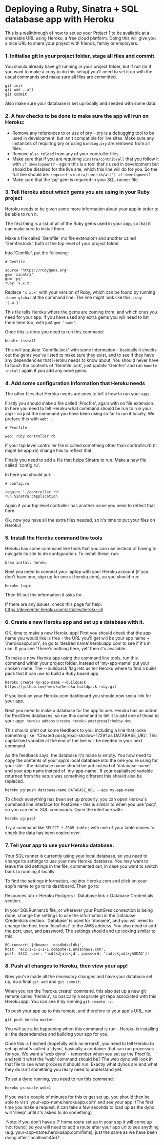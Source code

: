 # Deploying a Ruby, Sinatra + SQL database app with Heroku

This is a walkthrough of how to set up your Project 1 to be available at a shareable URL using Heroku, a free cloud platform. Doing this will give you a nice URL to share your project with friends, family or employers.

### 1.	Initialise git in your project folder, stage all files and commit.

You should already have git running in your project folder, but if not (or if you want to make a copy to do this setup) you'll need to set it up with the usual commands and make sure all files are committed.

```
git init
git add --all
git commit
```

Also make sure your database is set up locally and seeded with some data.

### 2.	A few checks to be done to make sure the app will run on Heroku:

- Remove any references to or use of pry - pry is a debugging tool to be used in development, but isn't compatible for live sites. Make sure any instances of requiring pry or using `binding.pry` are removed from all files.
- Remove `also_reload` from any of your controller files.
- Make sure that if you are requiring `sinatra/contrib/all` that you follow it with `if development?` - again this is a tool that's used in development but should be disabled for the live site, which this line will do for you. So the full line should be:
`require('sinatra/contrib/all') if development?`
- Make sure that the ‘pg’ gem is required in your SQL runner file.

### 3.	Tell Heroku about which gems you are using in your Ruby project

Heroku needs to be given some more information about your app in order to be able to run it.

The first thing is a list of all of the Ruby gems used in your app, so that it can make sure to install them.

Make a file called 'Gemfile' (no file extension) and another called 'Gemfile.lock', both at the top level of your project folder.

Into 'Gemfile', put the following:

```
# Gemfile

source 'https://rubygems.org'
gem 'sinatra'
gem 'pg'
ruby 'x.x.x'
```

Replace `'x.x.x'` with your version of Ruby, which can be found by running `rbenv global` at the command line. The line might look like this: `ruby '2.4.1'`.

This file tells Heroku where the gems are coming from, and which ones you need for your app. If you have used any extra gems you will need to list them here too, with just `gem 'name'`.

Once this is done you need to run this command:

`bundle install`

This will populate 'Gemfile.lock' with some information - basically it checks out the gems you've listed to make sure they exist, and to see if they have any dependencies that Heroku needs to know about. You should never have to touch the contents of 'Gemfile.lock', just update 'Gemfile' and run `bundle install` again if you add any more gems.

### 4. Add some configuration information that Heroku needs

The other files that Heroku needs are ones to tell it how to run your app.

Firstly you should make a file called 'Procfile', again with no file extension. In here you need to tell Heroku what command should be run to run your app - so just the command you have been using so far to run it locally. We preface this with `web: `.

```
# Procfile

web: ruby controller.rb
```

If your top level controller file is called something other than controller.rb (it might be app.rb) change this to reflect that.

Finally you need to add a file that helps Sinatra to run. Make a new file called 'config.ru'.

In here you should put:

```
# config.ru

require './controller.rb'
run Sinatra::Application
```
Again if your top level controller has another name you need to reflect that here.

Ok, now you have all the extra files needed, so it's time to put your files on Heroku!

### 5. Install the Heroku command line tools

Heroku has some command line tools that you can use instead of having to navigate its site to do configuration. To install these, run:

`brew install heroku`

Next you need to connect your laptop with your Heroku account (if you don't have one, sign up for one at heroku.com), so you should run:

`heroku login`

Then fill out the information it asks for.

If there are any issues, check this page for help:
https://devcenter.heroku.com/articles/heroku-cli

### 6.	Create a new Heroku app and set up a database with it.

OK, time to make a new Heroku app! First you should check that the app name you would like is free - the URL you'll get will be your app name + '.herokuapp.com', so go to ’desired name’.herokuapp.com to see if it's in use. If you see 'There's nothing here, yet' then it's available.

To make a new Heroku app using the command line tools, run this command within your project folder. Instead of 'my-app-name' put your chosen name. The --buildpack flag lets us tell Heroku where to find a build pack that it can use to build a Ruby based app.

`heroku create my-app-name --buildpack https://github.com/heroku/heroku-buildpack-ruby.git`

If you look on your Heroku.com dashboard you should now see a link for your app.

Next you need to make a database for the app to use. Heroku has an addon for PostGres databases, so run this command to tell it to add one of those to your app: 
`heroku addons:create heroku-postgresql:hobby-dev`

This should print out some feedback to you, including a line that looks something like: 'Created postgresql-shallow-17291 as DATABASE_URL'. This capitalised variable at the end of the line will be needed in your next command.

As the feedback says, the database it's made is empty. You now need to copy the contents of your app's local database into the one you're using for your site - the database name should be put instead of 'database-name' and your app name instead of 'my-app-name'. If your capitalised variable returned from the setup was something different this should also be replaced.

`heroku pg:push database-name DATABASE_URL --app my-app-name`

To check everything has been set up properly, you can open Heroku's command line interface for PostGres - this is similar to when you use 'psql', so you can enter SQL commands. Open the interface with:

`heroku pg:psql`

Try a command like `SELECT * FROM table;` with one of your table names to check the data has been copied over.

### 7. Tell your app to use your Heroku database.

Your SQL runner is currently using your local database, so you need to change its settings to use your new Heroku database. You may want to leave the old settings in the file, commented out, in case you want to switch back to running it locally.

To find the settings information, log into Heroku.com and click on your app's name to go to its dashboard. Then go to:

Resources tab > Heroku Postgres :: Database link > Database Credentials section.

In your SQLRunner.rb file, or wherever your PostGres connection is being done, change the settings to use the information in the Database Credentials section. 'Database' is used for 'dbname', and you will need to change the host from 'localhost' to the AWS address. You also need to add the port, user, and password. The settings should end up looking similar to this:

```
PG.connect( {dbname: 'dasdkdsaldkj',
host: 'ec2-1-1-1-1-1.compute-1.amazonaws.com',
port: 5432, user: 'nsdlkdjalskjd', password: 'sadlskjadlkjASDAD'})
```

### 8. Push all changes to Heroku, then view your app!

Now you've made all the necessary changes and have your database set up, do a final `git add` and `git commit`.

When you ran the 'heroku create' command, this also set up a new git remote called 'heroku', so basically a separate git repo associated with this Heroku app. You can see it by running `git remote -v`.

To push your app up to this remote, and therefore to your app's URL, run:

`git push heroku master`

You will see a lot happening when this command is run - Heroku is installing all the dependencies and building your app for you.

Once this is finished (hopefully with no errors!), you need to tell Heroku to set up what's called a 'dyno', basically a container that can run processes for you. We want a 'web dyno' - remember when you set up the Procfile, and told it what the 'web' command should be? The web dyno will look in that file to see what process it should run. Exactly what dynos are and what they do isn't something you really need to understand yet.

To set a dyno running, you need to run this command:

`heroku ps:scale web=1`

If you wait a couple of minutes for this to get set up, you should then be able to visit 'your-app-name.herokuapp.com' and see your app! (The first time you make a request, it can take a few seconds to load up as the dyno will 'sleep' until it's asked to do something)

 Note: if you don’t have a ‘/‘ home route set up in your app it will come up ‘not found’, so you will need to add a route after your app url to see anything (e.g. your-app-name.herokuapp.com/films), just the same as we have been doing after 'localhost:4567'.
 
 
